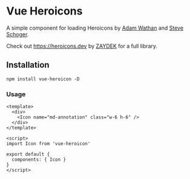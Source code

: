 # Vue Heroicons

A simple component for loading Heroicons by [Adam Wathan](https://twitter.com/adamwathan) and [Steve Schoger](https://twitter.com/steveschoger).

Check out https://heroicons.dev by [ZAYDEK](https://twitter.com/username_ZAYDEK) for a full library.

## Installation
```
npm install vue-heroicon -D
```

### Usage
```
<template>
  <div>
    <Icon name="md-annotation" class="w-6 h-6" />
  </div>
</template>

<script>
import Icon from 'vue-heroicon'

export default {
  components: { Icon }
}
</script>
```
